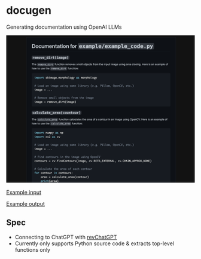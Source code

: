 # docugen

Generating documentation using OpenAI LLMs

![](example/out.png)

[Example input](example/example_code.py)

[Example output](example/example_code-doc.md)

## Spec

- Connecting to ChatGPT with [revChatGPT](https://github.com/acheong08/ChatGPT)
- Currently only supports Python source code & extracts top-level functions only
